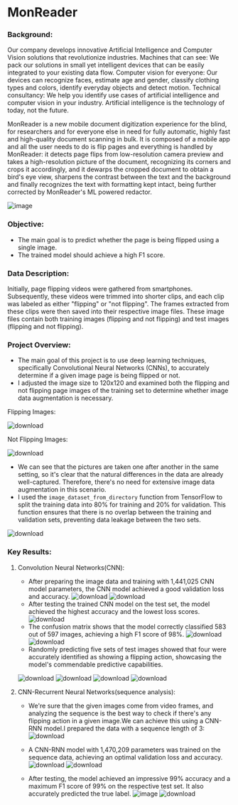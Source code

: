 # MonReader
### Background:
Our company develops innovative Artificial Intelligence and Computer Vision solutions that revolutionize industries. Machines that can see: We pack our solutions in small yet intelligent devices that can be easily integrated to your existing data flow. Computer vision for everyone: Our devices can recognize faces, estimate age and gender, classify clothing types and colors, identify everyday objects and detect motion. Technical consultancy: We help you identify use cases of artificial intelligence and computer vision in your industry. Artificial intelligence is the technology of today, not the future.

MonReader is a new mobile document digitization experience for the blind, for researchers and for everyone else in need for fully automatic, highly fast and high-quality document scanning in bulk. It is composed of a mobile app and all the user needs to do is flip pages and everything is handled by MonReader: it detects page flips from low-resolution camera preview and takes a high-resolution picture of the document, recognizing its corners and crops it accordingly, and it dewarps the cropped document to obtain a bird's eye view, sharpens the contrast between the text and the background and finally recognizes the text with formatting kept intact, being further corrected by MonReader's ML powered redactor.

![image](https://github.com/skreddypalvai/PE9nyrOMEtPAhrwc/assets/137756791/5233561a-854f-4abe-b9bb-3fb97becfb52)

 ### Objective:
 *  The main goal is to predict whether the page is being flipped using a single image.
 *  The trained model should achieve a high F1 score.


### Data Description:
 Initially, page flipping videos were gathered from smartphones. Subsequently, these videos were trimmed into shorter clips, and each clip was labeled as either "flipping" or "not flipping". The frames extracted from these clips were then saved into their respective image files. These image files contain both training images (flipping and not flipping) and test images (flipping and not flipping).

### Project Overview:
* The main goal of this project is to use deep learning techniques, specifically Convolutional Neural Networks (CNNs), to accurately determine if a given image page is being flipped or not.
* I adjusted the image size to 120x120 and examined both the flipping and not flipping page images of the training set to determine whether image data augmentation is necessary.

Flipping Images: 

![download](https://github.com/skreddypalvai/s3Ho4t5iMRItcowM/assets/137756791/1b603ac2-63e8-46aa-b880-8365cc14957b)

Not Flipping Images:

![download](https://github.com/skreddypalvai/s3Ho4t5iMRItcowM/assets/137756791/f3c615a2-feb5-4e68-aaff-d059321be8c4)

* We can see that the pictures are taken one after another in the same setting, so it's clear that the natural differences in the data are already well-captured. Therefore, there's no need for extensive image data augmentation in this scenario.
* I used the `image_dataset_from_directory` function from TensorFlow to split the training data into 80% for training and 20% for validation. This function ensures that there is no overlap between the training and validation sets, preventing data leakage between the two sets.


![download](https://github.com/skreddypalvai/s3Ho4t5iMRItcowM/assets/137756791/751e0337-601a-46e3-bd93-bab87b4aace8)

### Key Results:

1. Convolution Neural Networks(CNN):
   *  After preparing the image data and training with 1,441,025 CNN model parameters, the CNN model achieved a good validation loss and accuracy.
      ![download](https://github.com/skreddypalvai/s3Ho4t5iMRItcowM/assets/137756791/289d1e09-55e6-4ec7-904d-d19ebe27514b)
      ![download](https://github.com/skreddypalvai/s3Ho4t5iMRItcowM/assets/137756791/41789fe5-5287-4ea7-8f54-02b96e5c6434)
   *  After testing the trained CNN model on the test set, the model achieved the highest accuracy and the lowest loss scores.
      ![download](https://github.com/skreddypalvai/s3Ho4t5iMRItcowM/assets/137756791/2fc65584-6cb2-4f53-9904-497d7cff6d3b)
   *  The confusion matrix shows that the model correctly classified 583 out of 597 images, achieving a high F1 score of 98%.
      ![download](https://github.com/skreddypalvai/s3Ho4t5iMRItcowM/assets/137756791/2022477e-d92d-44a3-9163-c2c18f4daf76)
      ![download](https://github.com/skreddypalvai/s3Ho4t5iMRItcowM/assets/137756791/73e46d6b-6754-4529-92ef-ae893d13f729)
   *  Randomly predicting five sets of test images showed that four were accurately identified as showing a flipping action, showcasing the model's commendable predictive capabilities.
     
   ![download](https://github.com/skreddypalvai/s3Ho4t5iMRItcowM/assets/137756791/dafc9ac6-f7e2-4049-bedf-f6e1a6d93f08) ![download](https://github.com/skreddypalvai/s3Ho4t5iMRItcowM/assets/137756791/a122741d-7421-41e3-a443-013639bbb6b8)
   ![download](https://github.com/skreddypalvai/s3Ho4t5iMRItcowM/assets/137756791/a6eaaf7f-955a-411a-bab2-25e70454b06c) ![download](https://github.com/skreddypalvai/s3Ho4t5iMRItcowM/assets/137756791/e7485159-c7d6-455d-ba2d-f1b52772be71)

2. CNN-Recurrent Neural Networks(sequence analysis):
   *  We're sure that the given images come from video frames, and analyzing the sequence is the best way to check if there's any flipping action in a given image.We can achieve this using a CNN-RNN model.I prepared the data with a sequence length of 3:
      ![download](https://github.com/skreddypalvai/s3Ho4t5iMRItcowM/assets/137756791/2a5de8a2-8632-4217-8c95-ccd91b2076eb)
   *  A CNN-RNN model with 1,470,209 parameters was trained on the sequence data, achieving an optimal validation loss and accuracy.
    ![download](https://github.com/skreddypalvai/s3Ho4t5iMRItcowM/assets/137756791/ed719e8b-5759-4076-9725-a2705b73b580)
    ![download](https://github.com/skreddypalvai/s3Ho4t5iMRItcowM/assets/137756791/0a0b3cdf-6215-4bb9-afb6-cf3b1b708ca3)

   *  After testing, the model achieved an impressive 99% accuracy and a maximum F1 score of 99% on the respective test set. It also accurately predicted the true label.
      ![image](https://github.com/skreddypalvai/s3Ho4t5iMRItcowM/assets/137756791/d2e3baa1-0248-4b67-ac57-c1038bbbcbfd)
      ![download](https://github.com/skreddypalvai/s3Ho4t5iMRItcowM/assets/137756791/71c2ff24-c2ef-45fb-8c05-b445cf022357)

 





